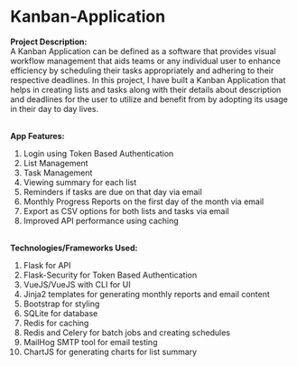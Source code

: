 # Kanban-Application
**Project Description:**<br>
A Kanban Application can be defined as a software that provides visual workflow management that aids teams or any individual user to enhance efficiency by scheduling their tasks appropriately and adhering to their respective deadlines. In this project, I have built a Kanban Application that helps in creating lists and tasks along with their details about description and deadlines for the user to utilize and benefit from by adopting its usage in their day to day lives.<br><br>

**App Features:**<br>
1. Login using Token Based Authentication
2. List Management
3. Task Management
4. Viewing summary for each list
5. Reminders if tasks are due on that day via email
6. Monthly Progress Reports on the first day of the month via email
7. Export as CSV options for both lists and tasks via email
8. Improved API performance using caching<br><br>

**Technologies/Frameworks Used:**<br>
1. Flask for API
2. Flask-Security for Token Based Authentication
3. VueJS/VueJS with CLI for UI
4. Jinja2 templates for generating monthly reports and email content
5. Bootstrap for styling
6. SQLite for database
7. Redis for caching
8. Redis and Celery for batch jobs and creating schedules
9. MailHog SMTP tool for email testing
10. ChartJS for generating charts for list summary
